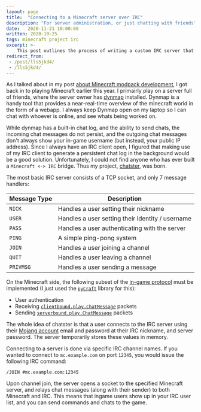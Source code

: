 ```yaml
---
layout: page
title:  "Connecting to a Minecraft server over IRC"
description: "For server administration, or just chatting with friends"
date:   2020-11-21 10:00:00 
written: 2020-10-25
tags: minecraft project irc
excerpt: >-
    This post outlines the process of writing a custom IRC server that can bridge between your favorite IRC client, and any Minecraft server
redirect_from: 
 - /post/lls5jkd4/
 - /lls5jkd4/
---
```


As I talked about in my post [about Minecraft modpack development](/blog/2020/10/24/corepack-development), I got back in to playing Minecraft earlier this year. I primairly play on a server full of friends, where the server owner has [dynmap](https://github.com/webbukkit/dynmap) installed. Dynmap is a handy tool that provides a near-real-time overview of the minecraft world in the form of a webapp. I always keep Dynmap open on my laptop so I can chat with whoever is online, and see whats being worked on.

While dynmap has a built-in chat log, and the ability to send chats, the incoming chat messages do not persist, and the outgoing chat messages don't always show your in-game username (but instead, your public IP address). Since I always have an IRC client open, I figured that making use of my IRC client to generate a persistent chat log in the background would be a good solution. Unfortunately, I could not find anyone who has ever built a `Minecraft <-> IRC` bridge. Thus my project, [chatster](https://github.com/Ewpratten/chatster), was born. 

The most basic IRC server consists of a TCP socket, and only 7 message handlers:

| Message Type | Description                                      |
|--------------|--------------------------------------------------|
| `NICK`       | Handles a user setting their nickname            |
| `USER`       | Handles a user setting their identity / username |
| `PASS`       | Handles a user authenticating with the server    |
| `PING`       | A simple ping-pong system                        |
| `JOIN`       | Handles a user joining a channel                 |
| `QUIT`       | Handles a user leaving a channel                 |
| `PRIVMSG`    | Handles a user sending a message                 |

On the Minecraft side, the following subset of the [in-game protocol](https://wiki.vg/Protocol) must be implemented (I just used the [`pyCraft`](https://github.com/ammaraskar/pyCraft) library for this):

 - User authentication
 - Receiving [`clientbound.play.ChatMessage`](https://wiki.vg/Protocol#Chat_Message_.28clientbound.29) packets
 - Sending [`serverbound.play.ChatMessage`](https://wiki.vg/Protocol#Chat_Message_.28serverbound.29) packets


The whole idea of chatster is that a user connects to the IRC server using their [Mojang account](https://account.mojang.com/) email and password at their IRC nickname, and server password. The server temporarily stores these values in memory.

Connecting to a server is done via specific IRC channel names. If you wanted to connect to `mc.example.com` on port `12345`, you would issue the following IRC command:

```
/JOIN #mc.example.com:12345
```

Upon channel join, the server opens a socket to the specified Minecraft server, and relays chat messages (along with their sender) to both Minecraft and IRC. This means that ingame users show up in your IRC user list, and you can send commands and chats to the game.